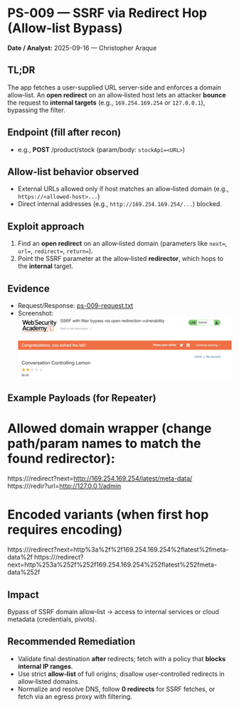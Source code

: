 
# PS-009 — SSRF via Redirect Hop (Allow‑list Bypass)
**Date / Analyst:** 2025-09-16 — Christopher Araque

## TL;DR
The app fetches a user-supplied URL server-side and enforces a domain allow‑list.
An **open redirect** on an allow‑listed host lets an attacker **bounce** the request
to **internal targets** (e.g., `169.254.169.254` or `127.0.0.1`), bypassing the filter.

## Endpoint (fill after recon)
- e.g., **POST** /product/stock  (param/body: `stockApi=<URL>`)

## Allow‑list behavior observed
- External URLs allowed only if host matches an allow‑listed domain (e.g., `https://<allowed-host>...`)
- Direct internal addresses (e.g., `http://169.254.169.254/...`) blocked.

## Exploit approach
1) Find an **open redirect** on an allow‑listed domain (parameters like `next=`, `url=`, `redirect=`, `return=`).
2) Point the SSRF parameter at the allow‑listed **redirector**, which hops to the **internal** target.

## Evidence
- Request/Response: [ps-009-request.txt](../../evidence/ps-ssrf/ps-009-request.txt)
- Screenshot: ![PS‑009](../../evidence/ps-ssrf/ps-009-screenshot.png)

## Example Payloads (for Repeater)
# Allowed domain wrapper (change path/param names to match the found redirector):
https://<allowed-host>/redirect?next=http://169.254.169.254/latest/meta-data/
https://<allowed-host>/redir?url=http://127.0.0.1/admin
# Encoded variants (when first hop requires encoding)
https://<allowed-host>/redirect?next=http%3a%2f%2f169.254.169.254%2flatest%2fmeta-data%2f
https://<allowed-host>/redirect?next=http%253a%252f%252f169.254.169.254%252flatest%252fmeta-data%252f

## Impact
Bypass of SSRF domain allow‑list → access to internal services or cloud metadata (credentials, pivots).

## Recommended Remediation
- Validate final destination **after** redirects; fetch with a policy that **blocks internal IP ranges**.
- Use strict **allow‑list** of full origins; disallow user‑controlled redirects in allow‑listed domains.
- Normalize and resolve DNS, follow **0 redirects** for SSRF fetches, or fetch via an egress proxy with filtering.
